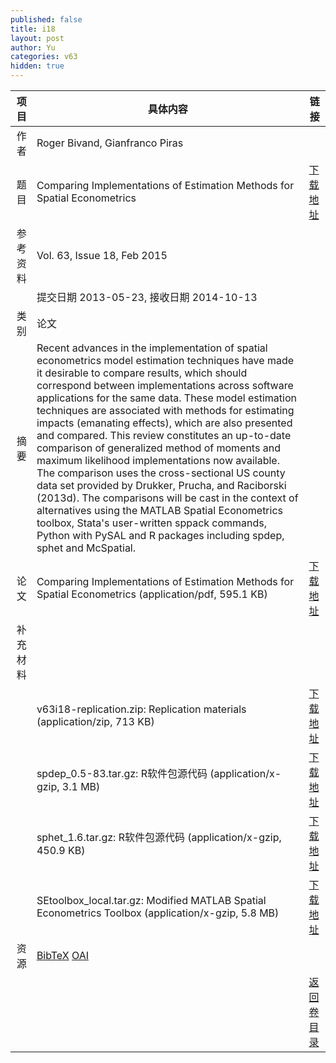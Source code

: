 ```yaml
---
published: false
title: i18
layout: post
author: Yu
categories: v63
hidden: true
---
```


| 项目 | 具体内容 | 链接 |
|---:|---|---|
| 作者 | Roger Bivand, Gianfranco Piras| |
| 题目 |Comparing Implementations of Estimation Methods for Spatial Econometrics | [下载地址](http://www.jstatsoft.org/v63/i18/paper) |
| 参考资料 |Vol. 63, Issue 18, Feb 2015 | |
| | 提交日期 2013-05-23, 接收日期 2014-10-13| | 
| 类别 | 论文| |
| 摘要 | Recent advances in the implementation of spatial econometrics model estimation techniques have made it desirable to compare results, which should correspond between implementations across software applications for the same data. These model estimation techniques are associated with methods for estimating impacts (emanating effects), which are also presented and compared. This review constitutes an up-to-date comparison of generalized method of moments and maximum likelihood implementations now available. The comparison uses the cross-sectional US county data set provided by Drukker, Prucha, and Raciborski (2013d). The comparisons will be cast in the context of alternatives using the MATLAB Spatial Econometrics toolbox, Stata's user-written sppack commands, Python with PySAL and R packages including spdep, sphet and McSpatial.| |
| 论文 | Comparing Implementations of Estimation Methods for Spatial Econometrics  (application/pdf, 595.1 KB)| [下载地址](http://www.jstatsoft.org/v63/i18/paper) |
| 补充材料 | | |
| |v63i18-replication.zip: Replication materials  (application/zip, 713 KB)|  [下载地址](http://www.jstatsoft.org/v63/i18/supp/1) |
| |spdep_0.5-83.tar.gz:    R软件包源代码  (application/x-gzip, 3.1 MB)|  [下载地址](http://www.jstatsoft.org/v63/i18/supp/2) |
| |sphet_1.6.tar.gz:       R软件包源代码  (application/x-gzip, 450.9 KB)|  [下载地址](http://www.jstatsoft.org/v63/i18/supp/3) |
| |SEtoolbox_local.tar.gz: Modified MATLAB Spatial Econometrics Toolbox  (application/x-gzip, 5.8 MB)|  [下载地址](http://www.jstatsoft.org/v63/i18/supp/4) |
| 资源 | [BibTeX](http://www.jstatsoft.org/v63/i18/bibtex) [OAI](http://www.jstatsoft.org/oai?verb=GetRecord&identifier=oai.jstatsoft/v63/i18&prefix=oai_dc)| |
| |  | [返回卷目录]({{site.baseurl}}/volume/v63.html) |